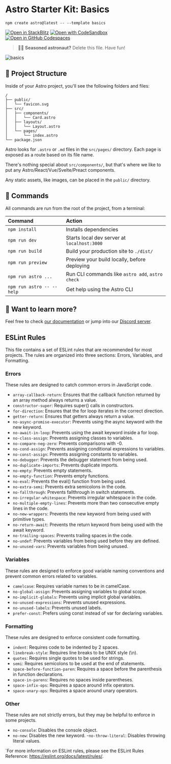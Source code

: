 # Astro Starter Kit: Basics

```
npm create astro@latest -- --template basics
```

[![Open in StackBlitz](https://developer.stackblitz.com/img/open_in_stackblitz.svg)](https://stackblitz.com/github/withastro/astro/tree/latest/examples/basics)
[![Open with CodeSandbox](https://assets.codesandbox.io/github/button-edit-lime.svg)](https://codesandbox.io/p/sandbox/github/withastro/astro/tree/latest/examples/basics)
[![Open in GitHub Codespaces](https://github.com/codespaces/badge.svg)](https://codespaces.new/withastro/astro?devcontainer_path=.devcontainer/basics/devcontainer.json)

> 🧑‍🚀 **Seasoned astronaut?** Delete this file. Have fun!

![basics](https://user-images.githubusercontent.com/4677417/186188965-73453154-fdec-4d6b-9c34-cb35c248ae5b.png)


## 🚀 Project Structure

Inside of your Astro project, you'll see the following folders and files:

```
/
├── public/
│   └── favicon.svg
├── src/
│   ├── components/
│   │   └── Card.astro
│   ├── layouts/
│   │   └── Layout.astro
│   └── pages/
│       └── index.astro
└── package.json
```

Astro looks for `.astro` or `.md` files in the `src/pages/` directory. Each page is exposed as a route based on its file name.

There's nothing special about `src/components/`, but that's where we like to put any Astro/React/Vue/Svelte/Preact components.

Any static assets, like images, can be placed in the `public/` directory.

## 🧞 Commands

All commands are run from the root of the project, from a terminal:

| Command                   | Action                                           |
| :------------------------ | :----------------------------------------------- |
| `npm install`             | Installs dependencies                            |
| `npm run dev`             | Starts local dev server at `localhost:3000`      |
| `npm run build`           | Build your production site to `./dist/`          |
| `npm run preview`         | Preview your build locally, before deploying     |
| `npm run astro ...`       | Run CLI commands like `astro add`, `astro check` |
| `npm run astro -- --help` | Get help using the Astro CLI                     |

## 👀 Want to learn more?

Feel free to check [our documentation](https://docs.astro.build) or jump into our [Discord server](https://astro.build/chat).

## ESLint Rules
This file contains a set of ESLint rules that are recommended for most projects. The rules are organized into three sections: Errors, Variables, and Formatting.

### Errors
These rules are designed to catch common errors in JavaScript code.

- `array-callback-return`: Ensures that the callback function returned by an array method always returns a value.
- `constructor-super`: Requires super() calls in constructors.
- `for-direction`: Ensures that the for loop iterates in the correct direction.
- `getter-return`: Ensures that getters always return a value.
- `no-async-promise-executor`: Prevents using the async keyword with the new keyword.
- `no-await-in-loop`: Prevents using the await keyword inside a for loop.
- `no-class-assign`: Prevents assigning classes to variables.
- `no-compare-neg-zero`: Prevents comparisons with -0.
- `no-cond-assign`: Prevents assigning conditional expressions to variables.
- `no-const-assign`: Prevents assigning constants to variables.
- `no-debugger`: Prevents the debugger statement from being used.
- `no-duplicate-imports`: Prevents duplicate imports.
- `no-empty`: Prevents empty statements.
- `no-empty-function`: Prevents empty functions.
- `no-eval`: Prevents the eval() function from being used.
- `no-extra-semi`: Prevents extra semicolons in the code.
- `no-fallthrough`: Prevents fallthrough in switch statements.
- `no-irregular-whitespace`: Prevents irregular whitespace in the code.
- `no-multiple-empty-lines`: Prevents more than two consecutive empty lines in the code.
- `no-new-wrappers`: Prevents the new keyword from being used with primitive types.
- `no-return-await`: Prevents the return keyword from being used with the await keyword.
- `no-trailing-spaces`: Prevents trailing spaces in the code.
- `no-undef`: Prevents variables from being used before they are defined.
- `no-unused-vars`: Prevents variables from being unused.

### Variables
These rules are designed to enforce good variable naming conventions and prevent common errors related to variables.

- `camelcase`: Requires variable names to be in camelCase.
- `no-global-assign`: Prevents assigning variables to global scope.
- `no-implicit-globals`: Prevents using implicit global variables.
- `no-unused-expressions`: Prevents unused expressions.
- `no-unused-labels`: Prevents unused labels.
- `prefer-const`: Prefers using const instead of var for declaring variables.

### Formatting
These rules are designed to enforce consistent code formatting.

- `indent`: Requires code to be indented by 2 spaces.
- `linebreak-style`: Requires line breaks to be UNIX style (\n).
- `quotes`: Requires single quotes to be used for strings.
- `semi`: Requires semicolons to be used at the end of statements.
- `space-before-function-paren`: Requires a space before the parenthesis in function declarations.
- `space-in-parens`: Requires no spaces inside parentheses.
- `space-infix-ops`: Requires a space around infix operators.
- `space-unary-ops`: Requires a space around unary operators.

### Other
These rules are not strictly errors, but they may be helpful to enforce in some projects.

- `no-console`: Disables the console object.
- `no-new`: Disables the new keyword.
-`no-throw-literal`: Disables throwing literal values.

`For more information on ESLint rules, please see the ESLint Rules Reference: https://eslint.org/docs/latest/rules/.
